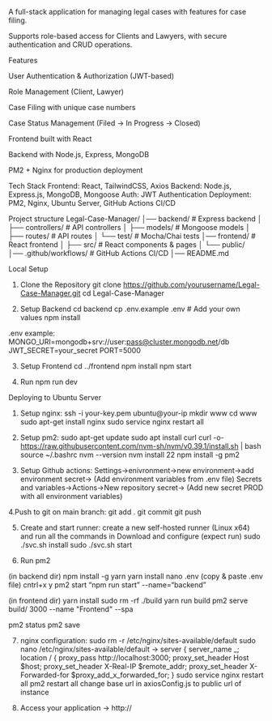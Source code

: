 A full-stack application for managing legal cases with features for case filing.  

Supports role-based access for Clients and Lawyers, with secure authentication and CRUD operations.

Features  

User Authentication & Authorization (JWT-based)  

Role Management (Client, Lawyer)  

Case Filing with unique case numbers  

Case Status Management (Filed → In Progress → Closed)  

Frontend built with React   

Backend with Node.js, Express, MongoDB  

PM2 + Nginx for production deployment  


Tech Stack
Frontend: React, TailwindCSS, Axios
Backend: Node.js, Express.js, MongoDB, Mongoose
Auth: JWT Authentication
Deployment: PM2, Nginx, Ubuntu Server, GitHub Actions CI/CD

Project structure
Legal-Case-Manager/
│── backend/             # Express backend
│   ├── controllers/     # API controllers
│   ├── models/          # Mongoose models
│   ├── routes/          # API routes
│   └── test/            # Mocha/Chai tests
│── frontend/            # React frontend
│   ├── src/             # React components & pages
│   └── public/          
│── .github/workflows/   # GitHub Actions CI/CD
│── README.md

Local Setup

1. Clone the Repository
git clone https://github.com/yourusername/Legal-Case-Manager.git
cd Legal-Case-Manager

2. Setup Backend
cd backend
cp .env.example .env  # Add your own values
npm install

.env example:
MONGO_URI=mongodb+srv://user:pass@cluster.mongodb.net/db
JWT_SECRET=your_secret
PORT=5000

3. Setup Frontend
cd ../frontend
npm install
npm start

4. Run 
npm run dev

Deploying to Ubuntu Server

1. Setup nginx:
ssh -i your-key.pem ubuntu@your-ip
mkdir www
cd www
sudo apt-get install nginx
sudo service nginx restart all

2. Setup pm2:
sudo apt-get update
sudo apt install curl
curl -o- https://raw.githubusercontent.com/nvm-sh/nvm/v0.39.1/install.sh | bash
source ~/.bashrc
nvm --version
nvm install 22
npm install -g pm2

3. Setup Github actions:
Settings->enivronment->new environment->add environment secret->
(Add environment variables from .env file)
Secrets and variables->Actions->New repository secret->
(Add new secret PROD with all environment variables)

4.Push to git on main branch:
git add .
git commit
git push

5. Create and start runner:
create a new self-hosted runner (Linux x64) and run all the commands in Download and configure (expect run)
sudo ./svc.sh install
sudo ./svc.sh start

6. Run pm2

(in backend dir)
npm install -g yarn
yarn install
nano .env (copy & paste .env file)
cntrl+x y
pm2 start “npm run start” --name=“backend”

(in frontend dir)
yarn install
sudo rm -rf ./build
yarn run build
pm2 serve build/ 3000 --name "Frontend" --spa

pm2 status
pm2 save

7. nginx configuration:
sudo rm -r /etc/nginx/sites-available/default
sudo nano /etc/nginx/sites-available/default ->
   server {
      server_name _;
      location / {
      proxy_pass http://localhost:3000;
      proxy_set_header Host $host;
      proxy_set_header X-Real-IP $remote_addr;
      proxy_set_header X-Forwarded-for
      $proxy_add_x_forwarded_for;
   }
sudo service nginx restart all
pm2 restart all
change base url in axiosConfig.js to public url of instance

8. Access your application -> http://<your public ip addr>



